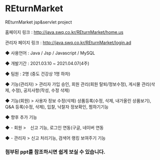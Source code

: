 # REturnMarket
REturnMarket jsp&amp;servlet project

홈페이지 링크 : http://java.swq.co.kr/REturnMarket/home.us

관리자 페이지 링크 : http://java.swq.co.kr/REturnMarket/login.ad

◆ 사용언어 : Java / Jsp / Javascript / MySQL

◆ 개발기간 : 2021.03.10 ~ 2021.04.07(4주)

◆ 팀원 : 2명 (중도 건강상 1명 하차)

◆ 기능(관리자) > 관리자 가입 승인, 회원 관리(회원 탈퇴/정보수정), 게시물 관리(삭제, 수정), 공지사항(작성, 수정 삭제)

◆ 기능(회원) > 사용자 정보 수정(삭제) 상품등록(수정, 삭제, 내가올린 상품보기), Q&A 등록(수정, 삭제), 입찰, 낙찰자 정보확인, 찜하기기능

◆ 향후 추가 기능 

◆ - 회원 >　신고 기능, 로그인 연동(구글, 네이버 연동

◆ - 관리자 > 신고 처리기능, 검색어 랭킹 보여주기 기능


### 첨부된 ppt를 참조하시면 쉽게 보실 수 있습니다.
